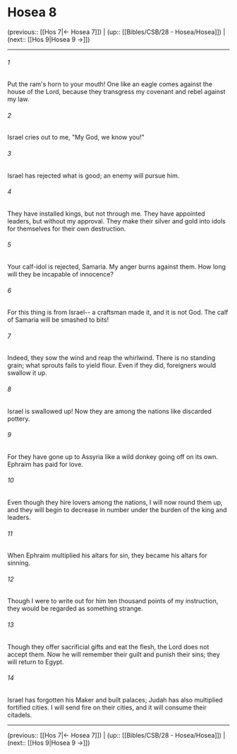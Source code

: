 # Hosea 8

(previous:: [[Hos 7|← Hosea 7]]) | (up:: [[Bibles/CSB/28 - Hosea/Hosea]]) | (next:: [[Hos 9|Hosea 9 →]])

***


###### 1 
Put the ram's horn to your mouth! One like an eagle comes against the house of the Lord, because they transgress my covenant and rebel against my law. 

###### 2 
Israel cries out to me, "My God, we know you!" 

###### 3 
Israel has rejected what is good; an enemy will pursue him. 

###### 4 
They have installed kings, but not through me. They have appointed leaders, but without my approval. They make their silver and gold into idols for themselves for their own destruction. 

###### 5 
Your calf-idol is rejected, Samaria. My anger burns against them. How long will they be incapable of innocence? 

###### 6 
For this thing is from Israel-- a craftsman made it, and it is not God. The calf of Samaria will be smashed to bits! 

###### 7 
Indeed, they sow the wind and reap the whirlwind. There is no standing grain; what sprouts fails to yield flour. Even if they did, foreigners would swallow it up. 

###### 8 
Israel is swallowed up! Now they are among the nations like discarded pottery. 

###### 9 
For they have gone up to Assyria like a wild donkey going off on its own. Ephraim has paid for love. 

###### 10 
Even though they hire lovers among the nations, I will now round them up, and they will begin to decrease in number under the burden of the king and leaders. 

###### 11 
When Ephraim multiplied his altars for sin, they became his altars for sinning. 

###### 12 
Though I were to write out for him ten thousand points of my instruction, they would be regarded as something strange. 

###### 13 
Though they offer sacrificial gifts and eat the flesh, the Lord does not accept them. Now he will remember their guilt and punish their sins; they will return to Egypt. 

###### 14 
Israel has forgotten his Maker and built palaces; Judah has also multiplied fortified cities. I will send fire on their cities, and it will consume their citadels.

***

(previous:: [[Hos 7|← Hosea 7]]) | (up:: [[Bibles/CSB/28 - Hosea/Hosea]]) | (next:: [[Hos 9|Hosea 9 →]])
